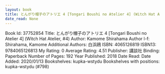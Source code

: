 ```yaml
---
layout: book
title: とんがり帽子のアトリエ 4 [Tongari Boushi no Atelier 4] (Witch Hat Atelier,  no. 4)
date_read: None
---
```


Book Id: 37752854
Title: とんがり帽子のアトリエ 4 [Tongari Boushi no Atelier 4] (Witch Hat Atelier, #4)
Author: Kamome Shirahama
Author l-f: Shirahama, Kamome
Additional Authors: 白浜鴎
ISBN: 4065126819
ISBN13: 9784065126813
My Rating: 0
Average Rating: 4.51
Publisher: 講談社
Binding: Paperback
Number of Pages: 192
Year Published: 2018
Date Read: 
Date Added: 2020/01/13
Bookshelves: kupka-wstydu
Bookshelves with positions: kupka-wstydu (#798)

